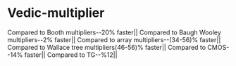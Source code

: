# Vedic-multiplier
Compared to Booth multipliers--20% faster||
Compared to Baugh Wooley multipliers--2% faster||
Compared to array multipliers--(34-56)% faster||
Compared to Wallace tree multipliers(46-56)% faster||
Compared to CMOS--14% faster||
Compared to TG--%12||
